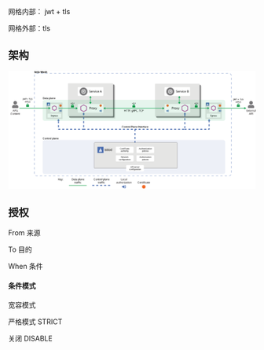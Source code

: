 

网格内部： jwt + tls

网格外部：tls



## 架构

![安全架构](.assets/arch-sec.svg)

## 授权

From 来源

To 目的

When 条件



#### 条件模式

宽容模式

严格模式 STRICT

关闭 DISABLE